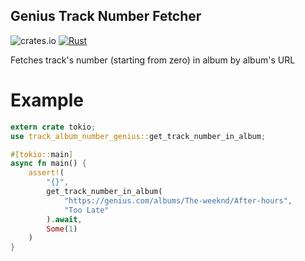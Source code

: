 **Genius Track Number Fetcher**
-------------------------------

![crates.io](https://img.shields.io/crates/v/track_album_number_genius.svg)
[![Rust](https://img.shields.io/badge/rust-1.73.0-orange.svg?logo=rust)](https://www.rust-lang.org)

Fetches track's number (starting from zero) in album by album's URL

# Example

```Rust
extern crate tokio;
use track_album_number_genius::get_track_number_in_album;

#[tokio::main]
async fn main() {
    assert!(
        "{}", 
        get_track_number_in_album(
            "https://genius.com/albums/The-weeknd/After-hours", 
            "Too Late"
        ).await, 
        Some(1)
    ) 
}
```